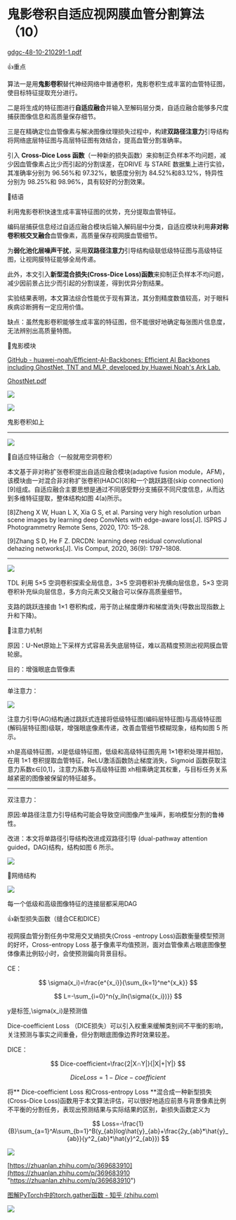 # 鬼影卷积自适应视网膜血管分割算法（10）

[gdgc-48-10-210291-1.pdf](file/gdgc-48-10-210291-1_T6nXCBpnFD.pdf "gdgc-48-10-210291-1.pdf")

👍重点

算法一是用**鬼影卷积**替代神经网络中普通卷积，鬼影卷积生成丰富的血管特征图，使目标特征提取充分进行。

二是将生成的特征图进行**自适应融合**并输入至解码层分类，自适应融合能够多尺度捕获图像信息和高质量保存细节。

三是在精确定位血管像素与解决图像纹理损失过程中，构建**双路径注意力**引导结构将网络底层特征图与高层特征图有效结合，提高血管分割准确率。

引入 **Cross-Dice Loss 函数**（一种新的损失函数）来抑制正负样本不均问题，减少因血管像素占比少而引起的分割误差，在DRIVE 与 STARE 数据集上进行实验，其准确率分别为 96.56%和 97.32%，敏感度分别为 84.52%和83.12%，特异性分别为 98.25%和 98.96%，具有较好的分割效果。

🙌结语

利用鬼影卷积快速生成丰富特征图的优势，充分提取血管特征。

编码层捕获信息经过自适应融合模块后输入解码层中分类，自适应模块利用**非对称卷积核交叉融合**血管像素，高质量保存视网膜血管细节。

为**弱化池化层噪声干扰**，采用**双路径注意力**引导结构级联低级特征图与高级特征图，让视网膜特征能够全局传递。

此外，本文引入**新型混合损失(Cross-Dice Loss)函数**来抑制正负样本不均问题，减少因前景占比少而引起的分割误差，得到优异分割结果。

实验结果表明，本文算法综合性能优于现有算法，其分割精度数值较高，对于眼科疾病诊断拥有一定应用价值。

缺点：虽然鬼影卷积能够生成丰富的特征图，但不能很好地确定每张图片信息度，无法辨别出高质量特图。

🎈鬼影模块

[GitHub - huawei-noah/Efficient-AI-Backbones: Efficient AI Backbones including GhostNet, TNT and MLP, developed by Huawei Noah's Ark Lab.](https://github.com/huawei-noah/Efficient-AI-Backbones "GitHub - huawei-noah/Efficient-AI-Backbones: Efficient AI Backbones including GhostNet, TNT and MLP, developed by Huawei Noah's Ark Lab.")

[GhostNet.pdf](file/GhostNet_7N_cxjIpwg.pdf "GhostNet.pdf")

![](image/image_E2V7RmRuwe.png)

![](image/image_Ob6K7YcCXZ.png)

鬼影卷积如上

***

![](image/image_ZEB1AjlX_8.png)

🎈自适应特征融合（一般就用空洞卷积）

本文基于非对称扩张卷积提出自适应融合模块(adaptive fusion module，AFM)，该模块由一对混合非对称扩张卷积(HADC)\[8]和一个跳跃路径(skip connection)\[9]组成。自适应融合主要思想是通过不同感受野分支捕获不同尺度信息，从而达到多维特征提取，整体结构如图 4(a)所示。

\[8]Zheng X W, Huan L X, Xia G S, et al. Parsing very high resolution urban scene images by learning deep ConvNets with edge-aware loss\[J]. ISPRS J Photogrammetry Remote Sens, 2020, 170: 15–28.&#x20;

\[9]Zhang S D, He F Z. DRCDN: learning deep residual convolutional dehazing networks\[J]. Vis Comput, 2020, 36(9): 1797–1808.&#x20;

***

![](image/image_ZwQCDZb6DM.png)

TDL 利用 5×5 空洞卷积探索全局信息，3×5 空洞卷积补充横向层信息，5×3 空洞卷积补充纵向层信息，多方向元素交叉融合可以保存高质量细节。

支路的跳跃连接由 1×1 卷积构成，用于防止梯度爆炸和梯度消失(导数出现指数上升和下降)。

🎈注意力机制

原因：U-Net原始上下采样方式容易丢失底层特征，难以高精度预测出视网膜血管轮廓。

目的：增强眼底血管像素

***

单注意力：

![](image/image_xfeootI54Z.png)

注意力引导(AG)结构通过跳跃式连接将低级特征图(编码层特征图)与高级特征图(解码层特征图)级联，增强眼底像素传递，改善血管细节模糊现象，结构如图 5 所示。

xh是高级特征图，xl是低级特征图，低级和高级特征图先用 1×1卷积处理并相加，在用 1×1 卷积提取血管特征，ReLU激活函数防止梯度消失，Sigmoid 函数获取注意力系数ε∈\[0,1]，注意力系数与高级特征图 xh相乘确定其权重，与目标任务关系越紧密的图像被保留的特征越多。

***

双注意力：

原因:单路径注意力引导结构可能会导致空间图像产生噪声，影响模型分割的鲁棒性。

改进：本文将单路径引导结构改进成双路径引导 (dual-pathway attention guided，DAG)结构，结构如图 6 所示。

![](image/image_BJclmXXa2w.png)

🎈网络结构

![](image/image__-xz3ITgBJ.png)

每一个低级和高级图像特征的连接层都采用DAG

👍新型损失函数（缝合CE和DICE）

视网膜血管分割任务中常用交叉熵损失(Cross -entropy Loss)函数衡量模型预测的好坏，Cross-entropy Loss 基于像素平均值预测，面对血管像素占眼底图像整体像素比例较小时，会使预测偏向背景目标。

CE：

$$
\sigma(x_i)=\frac{e^{x_i}}{\sum_{k=1}^ne^{x_k}}
$$

$$
L=-\sum_{i=0}^n{y_iln{\sigma({x_i})}}
$$

y是标签,\sigma(x\_i)是预测值

Dice-coefficient Loss （DICE损失）可以引入权重来缓解类别间不平衡的影响，关注预测与事实之间重叠，但分割眼底图像边界时效果较差。

DICE：

$$
Dice-coefficient=\frac{2|X∩Y|}{|X|+|Y|}
$$

$$
DiceLoss=1-{Dice-coefficient}
$$

将\*\* Dice-coefficient Loss 和Cross-entropy Loss \*\*混合成一种新型损失(Cross-Dice Loss)函数用于本文算法评估，可以很好地适应前景与背景像素比例不平衡的分割任务，表现出预测结果与实际结果的区别，新损失函数定义为

$$
Loss=-\frac{1}{B}\sum_{a=1}^A\sum_{b=1}^B(y_{ab}log\hat{y}_{ab}+\frac{2y_{ab}*\hat{y}_{ab}}{y^2_{ab}*\hat{y}^2_{ab}})
$$

![](image/image_hbtIFJgh8R.png)

[https://zhuanlan.zhihu.com/p/369683910](https://zhuanlan.zhihu.com/p/369683910 "https://zhuanlan.zhihu.com/p/369683910")

[图解PyTorch中的torch.gather函数 - 知乎 (zhihu.com)](https://zhuanlan.zhihu.com/p/352877584 "图解PyTorch中的torch.gather函数 - 知乎 (zhihu.com)")

![](image/image_5jpfzghnGZ.png)
